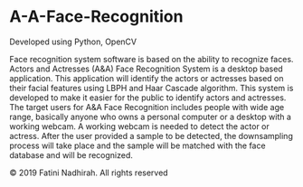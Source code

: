 # A-A-Face-Recognition
Developed using Python, OpenCV

Face recognition system software is based on the ability to recognize faces. Actors and  Actresses (A&A) Face Recognition System is a desktop based application. This application will identify the actors or actresses based on their facial features using LBPH and Haar Cascade
algorithm. This system is developed to make it easier for the public to identify actors and actresses. The target users for A&A Face Recognition includes people with wide age range,
basically anyone who owns a personal computer or a desktop with a working webcam. A working webcam is needed to detect the actor or actress. After the user provided a sample to be
detected, the downsampling process will take place and the sample will be matched with the face database and will be recognized.

© 2019 Fatini Nadhirah. All rights reserved
